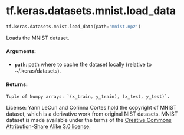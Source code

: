 <div itemscope itemtype="http://developers.google.com/ReferenceObject">
<meta itemprop="name" content="tf.keras.datasets.mnist.load_data" />
<meta itemprop="path" content="Stable" />
</div>

# tf.keras.datasets.mnist.load_data

``` python
tf.keras.datasets.mnist.load_data(path='mnist.npz')
```

Loads the MNIST dataset.

#### Arguments:

* <b>`path`</b>: path where to cache the dataset locally
        (relative to ~/.keras/datasets).


#### Returns:

    Tuple of Numpy arrays: `(x_train, y_train), (x_test, y_test)`.

License:
    Yann LeCun and Corinna Cortes hold the copyright of MNIST dataset,
    which is a derivative work from original NIST datasets.
    MNIST dataset is made available under the terms of the
    [Creative Commons Attribution-Share Alike 3.0 license.](
    https://creativecommons.org/licenses/by-sa/3.0/)